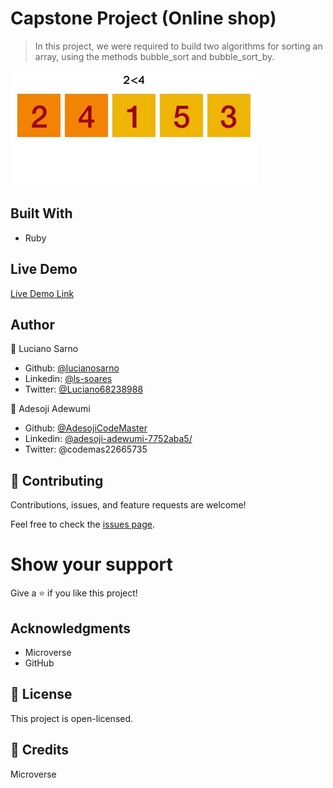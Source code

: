 # Capstone Project (Online shop)

> In this project, we were required to build two algorithms for sorting an array, using the methods bubble_sort and bubble_sort_by.

![Bubble_sort_demo](img/bubble_sort.gif)

## Built With

- Ruby

## Live Demo

[Live Demo Link](https://repl.it/repls/GreatIllSolaris#main.rb)

## Author

👤 Luciano Sarno

- Github: [@lucianosarno](https://github.com/lucianosarno)
- Linkedin: [@ls-soares](https://www.linkedin.com/in/ls-soares/)
- Twitter: [@Luciano68238988](https://twitter.com/Luciano68238988)

👤 Adesoji Adewumi

- Github: [@AdesojiCodeMaster](https://github.com/AdesojiCodeMaster)
- Linkedin: [@adesoji-adewumi-7752aba5/](https://www.linkedin.com/in/adesoji-adewumi-7752aba5/)
- Twitter: @codemas22665735

## 🤝 Contributing

Contributions, issues, and feature requests are welcome!

Feel free to check the [issues page](issues/).

# Show your support

Give a ⭐️ if you like this project!

## Acknowledgments

- Microverse
- GitHub

## 📝 License

This project is open-licensed.

## 📝 Credits

Microverse